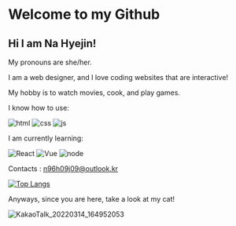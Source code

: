 Welcome to my Github
====================

Hi I am Na Hyejin!
------------------

My pronouns are she/her.

I am a web designer, and I love coding websites that are interactive!

My hobby is to watch movies, cook, and play games.

I know how to use:

![html](https://img.shields.io/badge/HTML5-E34F26.svg?&style=for-the-badge&logo=HTML5&logoColor=white) ![css](https://img.shields.io/badge/CSS3-1572B6.svg?&style=for-the-badge&logo=CSS3&logoColor=white) ![js](https://img.shields.io/badge/JavaScript-F7DF1E.svg?&style=for-the-badge&logo=JavaScript&logoColor=white)

I am currently learning:

![React](https://img.shields.io/badge/React-61DAFB.svg?&style=for-the-badge&logo=React&logoColor=white) ![Vue](https://img.shields.io/badge/Vue.js-4FC08D.svg?&style=for-the-badge&logo=Vue.js&logoColor=white) ![node](https://img.shields.io/badge/Node.js-339933.svg?&style=for-the-badge&logo=Node.js&logoColor=white)

Contacts : n96h09j09@outlook.kr

[![Top Langs](https://github-readme-stats.vercel.app/api/top-langs/?username=Randalll09&theme=dark)](https://github.com/Najji09/github-readme-stats)

Anyways, since you are here, take a look at my cat!

![KakaoTalk_20220314_164952053](https://user-images.githubusercontent.com/100065117/158127802-6b717f78-5578-43c7-a9ea-6443466fbf7b.jpg)
